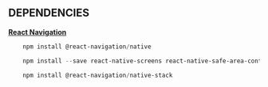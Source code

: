 ## DEPENDENCIES

[**React Navigation**](https://reactnavigation.org/docs/getting-started)

```powershell
    npm install @react-navigation/native
```
```powershell
    npm install --save react-native-screens react-native-safe-area-context
```
```powershell
    npm install @react-navigation/native-stack
```
